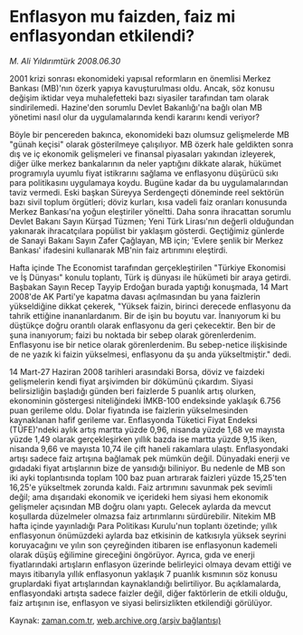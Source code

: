 # Enflasyon mu faizden, faiz mi enflasyondan etkilendi?

*M. Ali Yıldırımtürk 2008.06.30*

<tr><td class="metin" colspan="2" style="padding-top: 20px; padding-left: 5px; padding-right: 10px;">2001 krizi sonrası ekonomideki yapısal reformların en önemlisi Merkez Bankası (MB)'nın özerk yapıya kavuşturulması oldu. Ancak, söz konusu değişim iktidar veya muhalefetteki bazı siyasiler tarafından tam olarak sindirilemedi. Hazine'den sorumlu Devlet Bakanlığı'na bağlı olan MB yönetimi nasıl olur da uygulamalarında kendi kararını kendi veriyor?</td></tr><tr><td class="metin" colspan="2" style="padding-top: 20px; padding-left: 5px; padding-right: 10px;"><p>Böyle bir pencereden bakınca, ekonomideki bazı olumsuz gelişmelerde MB "günah keçisi" olarak gösterilmeye çalışılıyor. MB özerk hale geldikten sonra dış ve iç ekonomik gelişmeleri ve finansal piyasaları yakından izleyerek, diğer ülke merkez bankalarının da neler yaptığını dikkate alarak, hükümet programıyla uyumlu fiyat istikrarını sağlama ve enflasyonu düşürücü sıkı para politikasını uygulamaya koydu. Bugüne kadar da bu uygulamalarından taviz vermedi. Eski başkan Süreyya Serdengeçti döneminde reel sektörün bazı sivil toplum örgütleri; döviz kurları, kısa vadeli faiz oranları konusunda Merkez Bankası'na yoğun eleştiriler yöneltti. Daha sonra ihracattan sorumlu Devlet Bakanı Sayın Kürşad Tüzmen; Yeni Türk Lirası'nın değerli olduğundan yakınarak ihracatçılara popülist bir yaklaşım gösterdi. Geçtiğimiz günlerde de Sanayi Bakanı Sayın Zafer Çağlayan, MB için; 'Evlere şenlik bir Merkez Bankası' ifadesini kullanarak MB'nin faiz artırımını eleştirdi.
<p>Hafta içinde The Economist tarafından gerçekleştirilen "Türkiye Ekonomisi ve İş Dünyası" konulu toplantı, Türk iş dünyası ile hükümeti bir araya getirdi. Başbakan Sayın Recep Tayyip Erdoğan burada yaptığı konuşmada, 14 Mart 2008'de AK Parti'ye kapatma davası açılmasından bu yana faizlerin yükseldiğine dikkat çekerek, "Yüksek faizin, birinci derecede enflasyonu da tahrik ettiğine inananlardanım. Bir de işin bu boyutu var. İnanıyorum ki bu düştükçe doğru orantılı olarak enflasyonu da geri çekecektir. Ben bir de şuna inanıyorum; faizi bu noktada bir sebep olarak görenlerdenim. Enflasyonu ise bir netice olarak görenlerdenim. Bu sebep-netice ilişkisinde de ne yazık ki faizin yükselmesi, enflasyonu da şu anda yükseltmiştir." dedi.
<p>14 Mart-27 Haziran 2008 tarihleri arasındaki Borsa, döviz ve faizdeki gelişmelerin kendi fiyat arşivimden bir dökümünü çıkardım. Siyasi belirsizliğin başladığı günden beri faizlerde 5 puanlık artış olurken, ekonominin göstergesi niteliğindeki İMKB-100 endeksinde yaklaşık 6.756 puan gerileme oldu. Dolar fiyatında ise faizlerin yükselmesinden kaynaklanan hafif gerileme var. Enflasyonda Tüketici Fiyat Endeksi (TÜFE)'ndeki aylık artış martta yüzde 0,96, nisanda yüzde 1,68 ve mayısta yüzde 1,49 olarak gerçekleşirken yıllık bazda ise martta yüzde 9,15 iken, nisanda 9,66 ve mayısta 10,74 ile çift haneli rakamlara ulaştı. Enflasyondaki artışı sadece faiz artışına bağlamak pek mümkün değil. Dünyadaki enerji ve gıdadaki fiyat artışlarının bize de yansıdığı biliniyor. Bu nedenle de MB son iki ayki toplantısında toplam 100 baz puan artırarak faizleri yüzde 15,25'ten 16,25'e yükseltmek zorunda kaldı. Faiz artırımını savunmak pek sevimli değil; ama dışarıdaki ekonomik ve içerideki hem siyasi hem ekonomik gelişmeler açısından MB doğru olanı yaptı. Gelecek aylarda da mevcut koşullarda düzelmeler olmazsa faiz artırımlarını sürdürebilir. Nitekim MB hafta içinde yayınladığı Para Politikası Kurulu'nun toplantı özetinde; yıllık enflasyonun önümüzdeki aylarda baz etkisinin de katkısıyla yüksek seyrini koruyacağını ve yılın son çeyreğinden itibaren ise enflasyonun kademeli olarak düşüş eğilimine gireceğini öngörüyor. Ayrıca, gıda ve enerji fiyatlarındaki artışların enflasyon üzerinde belirleyici olmaya devam ettiği ve mayıs itibarıyla yıllık enflasyonun yaklaşık 7 puanlık kısmının söz konusu gruplardaki fiyat artışlarından kaynaklandığı belirtiliyor. Bu açıklamalarda, enflasyondaki artışta sadece faizler değil, diğer faktörlerin de etkili olduğu, faiz artışının ise, enflasyon ve siyasi belirsizlikten etkilendiği görülüyor.<br/></p></p></p></td></tr>

Kaynak: [zaman.com.tr](http://zaman.com.tr/yazar.do?yazino=708260), [web.archive.org (arşiv bağlantısı)](http://web.archive.org/web/20080828191031/http://www.zaman.com.tr:80/yazar.do?yazino=708260)
